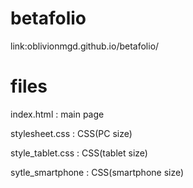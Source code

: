 # betafolio

link:oblivionmgd.github.io/betafolio/

# files

index.html : main page

stylesheet.css : CSS(PC size)

style_tablet.css : CSS(tablet size)

sytle_smartphone : CSS(smartphone size)
